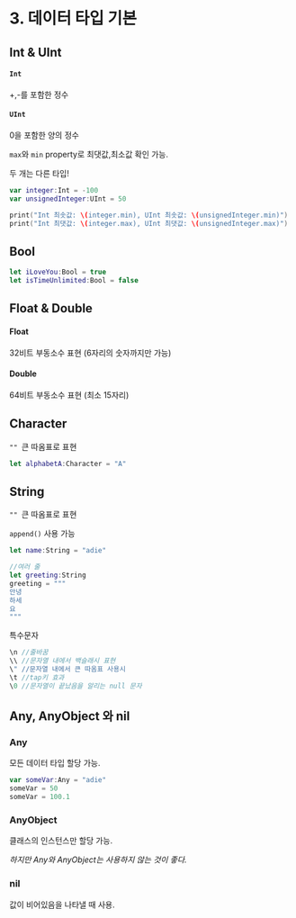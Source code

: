 # 3. 데이터 타입 기본

## Int & UInt

#### `Int`  

+,-를 포함한 정수

#### `UInt`  

0을 포함한 양의 정수



`max`와 `min` property로 최댓값,최소값 확인 가능.

두 개는 다른 타입!

```swift
var integer:Int = -100
var unsignedInteger:UInt = 50

print("Int 최솟값: \(integer.min), UInt 최솟값: \(unsignedInteger.min)")
print("Int 최댓값: \(integer.max), UInt 최댓값: \(unsignedInteger.max)")
```





## Bool

```swift
let iLoveYou:Bool = true
let isTimeUnlimited:Bool = false
```





## Float & Double

#### Float

32비트 부동소수 표현 (6자리의 숫자까지만 가능)

#### Double

64비트 부동소수 표현 (최소 15자리)





## Character

`"" `큰 따옴표로 표현

```swift
let alphabetA:Character = "A"
```



## String

`"" `큰 따옴표로 표현

`append()` 사용 가능

```swift
let name:String = "adie"

//여러 줄
let greeting:String
greeting = """
안녕
하세
요
"""
```



특수문자

```swift
\n //줄바꿈
\\ //문자열 내에서 백슬래시 표현
\" //문자열 내에서 큰 따옴표 사용시
\t //tap키 효과
\0 //문자열이 끝났음을 알리는 null 문자
```





## Any, AnyObject 와 nil

### Any

모든 데이터 타입 할당 가능.

```swift
var someVar:Any = "adie"
someVar = 50
someVar = 100.1
```



### AnyObject

클래스의 인스턴스만 할당 가능.



*하지만 Any와  AnyObject는 사용하지 않는 것이 좋다.*



### nil

값이 비어있음을 나타낼 때 사용.





